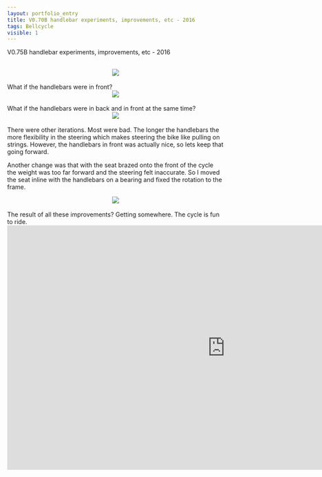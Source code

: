 ```yaml
---
layout: portfolio_entry
title: V0.70B handlebar experiments, improvements, etc - 2016
tags: Bellcycle
visible: 1
---
```

V0.75B handlebar experiments, improvements, etc - 2016

<br>
<div style="text-align:center"><img src ="../../img/bellcycleblog/post5/page1.jpeg" /></div>
<br>
What if the handlebars were in front?
<br>
<div style="text-align:center"><img src ="../../img/bellcycleblog/post5/page2.jpeg" /></div>
<br>
What if the handlebars were in back and in front at the same time?

<br>
<div style="text-align:center"><img src ="../../img/bellcycleblog/post5/page3.jpeg" /></div>
<br>
There were other iterations. Most were bad. The longer the handlebars the more flexibility in the steering which makes steering the bike like pulling on strings. However, the handlebars in front was actually nice, so lets keep that going forward. 

Another change was that with the seat brazed onto the front of the cycle the weight was too far forward and the steering felt inaccurate. So I moved the seat inline with the handlebars on a bearing and fixed the rotation to the frame.
<br>
<div style="text-align:center"><img src ="../../img/bellcycleblog/post5/page4.jpeg" /></div>
<br>
The result of all these improvements? Getting somewhere. The cycle is fun to ride. 

<iframe width="1012" height="569" src="https://www.youtube.com/embed/IlGGFdMDrGc" frameborder="0" allow="accelerometer; autoplay; encrypted-media; gyroscope; picture-in-picture" allowfullscreen></iframe>